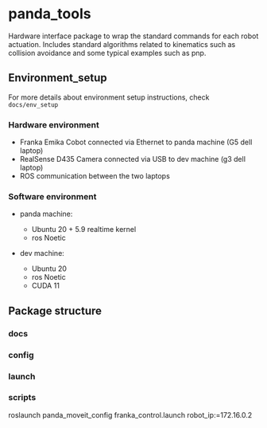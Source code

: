 # panda_tools

Hardware interface package to wrap the standard commands for each robot actuation. Includes standard algorithms related to kinematics such as collision avoidance and some typical examples such as pnp.

## Environment_setup

For more details about environment setup instructions, check `docs/env_setup`

### Hardware environment

- Franka Emika Cobot connected via Ethernet to panda machine (G5 dell laptop)
- RealSense D435 Camera connected via USB to dev machine (g3 dell laptop)
- ROS communication between the two laptops

### Software environment

- panda machine:
    - Ubuntu 20 + 5.9 realtime kernel
    - ros Noetic

- dev machine:
    - Ubuntu 20
    - ros Noetic
    - CUDA 11

## Package structure

### docs

### config

### launch

### scripts

roslaunch panda_moveit_config franka_control.launch robot_ip:=172.16.0.2
